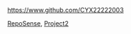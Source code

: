 
<!-- Give link to your github home page -->
<span id="github">https://www.github.com/CYX22222003</span>

<!-- [CS3281: Give your NUS-OSS project][CS3282: give your internal and external projects related to the module] -->
<span id="projects">[RepoSense](https://github.com/RepoSense), [Project2]()</span>
